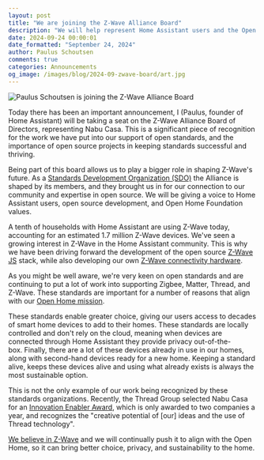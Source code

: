 ```yaml
---
layout: post
title: "We are joining the Z-Wave Alliance Board"
description: "We will help represent Home Assistant users and the Open Home Foundation values on this board, defining the future of Z-Wave."
date: 2024-09-24 00:00:01
date_formatted: "September 24, 2024"
author: Paulus Schoutsen
comments: true
categories: Announcements
og_image: /images/blog/2024-09-zwave-board/art.jpg
---
```


<img src='/images/blog/2024-09-zwave-board/art.jpg' style='border: 0;box-shadow: none;' alt="Paulus Schoutsen is joining the Z-Wave Alliance Board">

Today there has been an important announcement, I (Paulus, founder of Home Assistant) will be taking a seat on the Z-Wave Alliance Board of Directors, representing Nabu Casa. This is a significant piece of recognition for the work we have put into our support of open standards, and the importance of open source projects in keeping standards successful and thriving.

Being part of this board allows us to play a bigger role in shaping Z-Wave's future. As a [Standards Development Organization (SDO)](https://z-wavealliance.org/z-wave-alliance-formalizes-standards-development-organization-and-announces-founding-members/) the Alliance is shaped by its members, and they brought us in for our connection to our community and expertise in open source. We will be giving a voice to Home Assistant users, open source development, and Open Home Foundation values.

<!--more-->

A tenth of households with Home Assistant are using Z-Wave today, accounting for an estimated 1.7 million Z-Wave devices. We've seen a growing interest in Z-Wave in the Home Assistant community. This is why we have been driving forward the development of the open source [Z-Wave JS](https://github.com/zwave-js) stack, while also developing our own [Z-Wave connectivity hardware](https://www.home-assistant.io/blog/2024/05/08/zwave-is-not-dead/#range-testing-our-z-wave-stick-prototype).

As you might be well aware, we're very keen on open standards and are continuing to put a lot of work into supporting Zigbee, Matter, Thread, and Z-Wave. These standards are important for a number of reasons that align with our [Open Home mission](https://www.openhomefoundation.org/about/).

These standards enable greater choice, giving our users access to decades of smart home devices to add to their homes. These standards are locally controlled and don't rely on the cloud, meaning when devices are connected through Home Assistant they provide privacy out-of-the-box. Finally, there are a lot of these devices already in use in our homes, along with second-hand devices ready for a new home. Keeping a standard alive, keeps these devices alive and using what already exists is always the most sustainable option.

This is not the only example of our work being recognized by these standards organizations. Recently, the Thread Group selected Nabu Casa for an [Innovation Enabler Award](https://www.linkedin.com/posts/thread-group_threadgroup-internetofthings-smarthome-activity-7226619123235971072-8kHn), which is only awarded to two companies a year, and recognizes the "creative potential of [our] ideas and the use of Thread technology".

[We believe in Z-Wave](/blog/2024/05/08/zwave-is-not-dead/) and we will continually push it to align with the Open Home, so it can bring better choice, privacy, and sustainability to the home.
